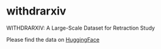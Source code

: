 # withdrarxiv
WITHDRARXIV: A Large-Scale Dataset for Retraction Study

Please find the data on [HuggingFace](https://huggingface.co/datasets/darpa-scify/withdrarxiv)

